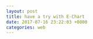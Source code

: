 ```yaml
---
layout: post
title: have a try with E-Chart
date: 2017-07-16 23:22:03 +0800
categories: web
---
```



<div id="main" style="width:100%"></div>
<script type="text/javascript">
        // 基于准备好的dom，初始化echarts实例
        var myChart = echarts.init(document.getElementById('main'));
        
       
var refresh=window.setInterval(function(){
  // call your function here
	//location.reload();
	$.getJSON('https://dev.genghuiluo.cn/feed/weibo/realtimehot.json', function(data){


		var xdata = [];
		var ydata = [];

		$.each( data, function( key, val ) {
			xdata.push(val.key_text);	
			ydata.push(val.point);	
        });

  	        var option = {
            title: {
                text: '微博实时 top10 关键字(最近一周)'
            },
            tooltip: {},
            legend: {
                data:['热度']
            },
            xAxis: {
                data: xdata
            },
            yAxis: {},
            series: [{
                name: '热度',
                type: 'bar',
                data: ydata
            }]
        };
  
	myChart.setOption(option);

	})	
},300000);        


</script>
